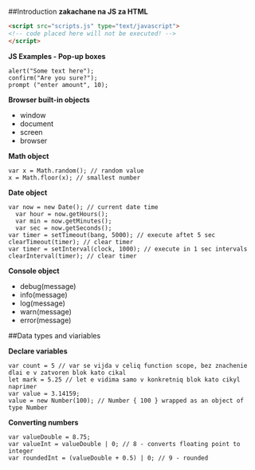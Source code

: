 ##Introduction
**zakachane na JS za HTML**
```HTML
<scriрt src="scripts.js" type="text/javascript">
<!-- code placed here will not be executed! -->
</scriрt>
```
**JS Examples - Pop-up boxes**
```JS
alert("Some text here");
confirm("Are you sure?");
prompt ("enter amount", 10);
```
**Browser built-in objects**
- window
- document
- screen
- browser

**Math object**
```JS
var x = Math.random(); // random value
x = Math.floor(x); // smallest number
```
**Date object**
```JS
var now = new Date(); // current date time
  var hour = now.getHours();
  var min = now.getMinutes();
  var sec = now.getSeconds();
var timer = setTimeout(bang, 5000); // execute aftet 5 sec
clearTimeout(timer); // clear timer
var timer = setInterval(clock, 1000); // execute in 1 sec intervals
clearInterval(timer); // clear timer
```
**Console object**
- debug(message)
- info(message)
- log(message)
- warn(message)
- error(message)

##Data types and viariables

**Declare variables**
```JS
var count = 5 // var se vijda v celiq function scope, bez znachenie dlai e v zatvoren blok kato cikal
let mark = 5.25 // let e vidima samo v konkretniq blok kato cikyl naprimer
var value = 3.14159;
value = new Number(100); // Number { 100 } wrapped as an object of type Number
```
**Converting numbers**
```JS
var valueDouble = 8.75;
var valueInt = valueDouble | 0; // 8 - converts floating point to integer
var roundedInt = (valueDouble + 0.5) | 0; // 9 - rounded
```
